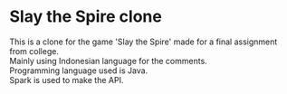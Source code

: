 # Slay the Spire clone
This is a clone for the game 'Slay the Spire' made for a final assignment from college.  
Mainly using Indonesian language for the comments.  
Programming language used is Java.  
Spark is used to make the API.
